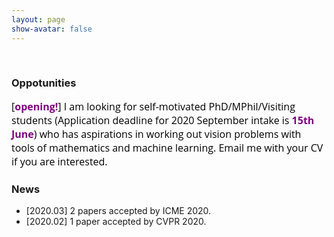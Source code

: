 ```yaml
---
layout: page
show-avatar: false
---
```

&nbsp;
### Oppotunities
<p><span style="color: #000000; font-size: 16px; font-family: 'Open Sans', 'Helvetica Neue', Helvetica, Arial, sans-serif; text-align: justify;"> [<strong><span style="color: #800080;">opening!</span></strong>] I am looking for self-motivated PhD/MPhil/Visiting students (Application deadline for 2020 September intake is <span style="color: #800080;"> <strong>15th June</strong></span>) who has aspirations in working out vision problems with tools of mathematics and machine learning. Email me with your CV if you are interested.</span></p>

### News
- [2020.03] 2 papers accepted by ICME 2020.
- [2020.02] 1 paper accepted by CVPR 2020.
